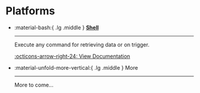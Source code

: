 # Platforms

<div class="grid cards" markdown>

-   :material-bash:{ .lg .middle } [__Shell__](./shell.md)

    ---

    Execute any command for retrieving data or on trigger.

    [:octicons-arrow-right-24: View Documentation](./shell.md)

-   :material-unfold-more-vertical:{ .lg .middle } More 

    ---

    More to come...

<!--
-   :material-scale-balance:{ .lg .middle } __More?__

    ---

    More is coming soon.

    [:octicons-arrow-right-24: License](#) -->

</div>